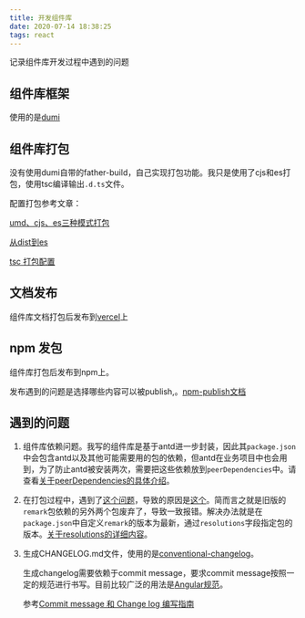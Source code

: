 ```yaml
---
title: 开发组件库
date: 2020-07-14 18:38:25
tags: react
---
```


记录组件库开发过程中遇到的问题

<!-- more -->
## 组件库框架

  使用的是[dumi](https://d.umijs.org/)

## 组件库打包

  没有使用dumi自带的father-build，自己实现打包功能。我只是使用了cjs和es打包，使用tsc编译输出`.d.ts`文件。

  配置打包参考文章：

  [umd、cjs、es三种模式打包](https://segmentfault.com/a/1190000020093455)

  [从dist到es](https://segmentfault.com/a/1190000018242549)

  [tsc 打包配置](https://www.typescriptlang.org/docs/handbook/compiler-options.html#compiler-options)

## 文档发布

  组件库文档打包后发布到[vercel](https://vercel.com/)上

## npm 发包

  组件库打包后发布到npm上。

  发布遇到的问题是选择哪些内容可以被publish,。[npm-publish文档](https://www.npmjs.cn/cli/publish/)

## 遇到的问题

  1. 组件库依赖问题。我写的组件库是基于antd进一步封装，因此其`package.json`中会包含antd以及其他可能需要用的包的依赖，但antd在业务项目中也会用到，为了防止antd被安装两次，需要把这些依赖放到`peerDependencies`中。请查看[关于peerDependencies的具体介绍](https://www.cnblogs.com/wonyun/p/9692476.html)。

  2. 在打包过程中，遇到了[这个问题](https://github.com/vfile/vfile/issues/44)，导致的原因是[这个](https://github.com/gucong3000/postcss-markdown/issues/32)。简而言之就是旧版的`remark`包依赖的另外两个包废弃了，导致一致报错。解决办法就是在`package.json`中自定义`remark`的版本为最新，通过`resolutions`字段指定包的版本。[关于resolutions的详细内容](https://classic.yarnpkg.com/en/docs/selective-version-resolutions/)。

  3. 生成CHANGELOG.md文件，使用的是[conventional-changelog](https://github.com/conventional-changelog/conventional-changelog)。
  
      生成changelog需要依赖于commit message，要求commit message按照一定的规范进行书写。目前比较广泛的用法是[Angular规范](https://docs.google.com/document/d/1QrDFcIiPjSLDn3EL15IJygNPiHORgU1_OOAqWjiDU5Y/edit#heading=h.greljkmo14y0)。

      参考[Commit message 和 Change log 编写指南](https://www.ruanyifeng.com/blog/2016/01/commit_message_change_log.html)